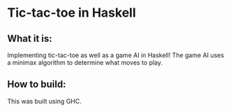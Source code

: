 Tic-tac-toe in Haskell
======================

What it is:
-----------

Implementing tic-tac-toe as well as a game AI in Haskell! The game AI uses a
minimax algorithm to determine what moves to play.

How to build:
-------------

This was built using GHC.
